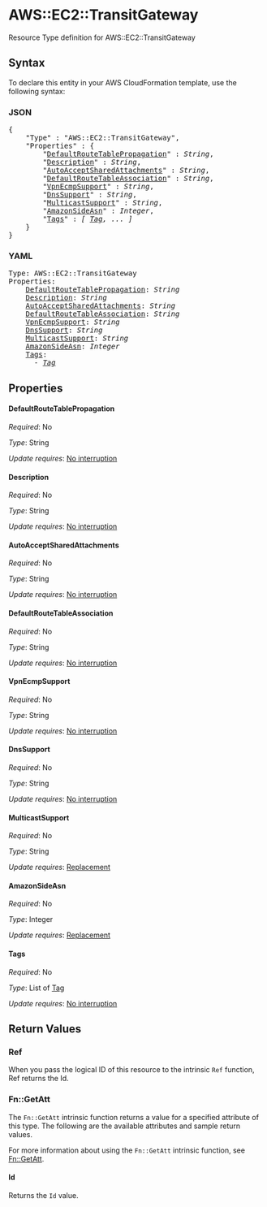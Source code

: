 # AWS::EC2::TransitGateway

Resource Type definition for AWS::EC2::TransitGateway

## Syntax

To declare this entity in your AWS CloudFormation template, use the following syntax:

### JSON

<pre>
{
    "Type" : "AWS::EC2::TransitGateway",
    "Properties" : {
        "<a href="#defaultroutetablepropagation" title="DefaultRouteTablePropagation">DefaultRouteTablePropagation</a>" : <i>String</i>,
        "<a href="#description" title="Description">Description</a>" : <i>String</i>,
        "<a href="#autoacceptsharedattachments" title="AutoAcceptSharedAttachments">AutoAcceptSharedAttachments</a>" : <i>String</i>,
        "<a href="#defaultroutetableassociation" title="DefaultRouteTableAssociation">DefaultRouteTableAssociation</a>" : <i>String</i>,
        "<a href="#vpnecmpsupport" title="VpnEcmpSupport">VpnEcmpSupport</a>" : <i>String</i>,
        "<a href="#dnssupport" title="DnsSupport">DnsSupport</a>" : <i>String</i>,
        "<a href="#multicastsupport" title="MulticastSupport">MulticastSupport</a>" : <i>String</i>,
        "<a href="#amazonsideasn" title="AmazonSideAsn">AmazonSideAsn</a>" : <i>Integer</i>,
        "<a href="#tags" title="Tags">Tags</a>" : <i>[ <a href="tag.md">Tag</a>, ... ]</i>
    }
}
</pre>

### YAML

<pre>
Type: AWS::EC2::TransitGateway
Properties:
    <a href="#defaultroutetablepropagation" title="DefaultRouteTablePropagation">DefaultRouteTablePropagation</a>: <i>String</i>
    <a href="#description" title="Description">Description</a>: <i>String</i>
    <a href="#autoacceptsharedattachments" title="AutoAcceptSharedAttachments">AutoAcceptSharedAttachments</a>: <i>String</i>
    <a href="#defaultroutetableassociation" title="DefaultRouteTableAssociation">DefaultRouteTableAssociation</a>: <i>String</i>
    <a href="#vpnecmpsupport" title="VpnEcmpSupport">VpnEcmpSupport</a>: <i>String</i>
    <a href="#dnssupport" title="DnsSupport">DnsSupport</a>: <i>String</i>
    <a href="#multicastsupport" title="MulticastSupport">MulticastSupport</a>: <i>String</i>
    <a href="#amazonsideasn" title="AmazonSideAsn">AmazonSideAsn</a>: <i>Integer</i>
    <a href="#tags" title="Tags">Tags</a>: <i>
      - <a href="tag.md">Tag</a></i>
</pre>

## Properties

#### DefaultRouteTablePropagation

_Required_: No

_Type_: String

_Update requires_: [No interruption](https://docs.aws.amazon.com/AWSCloudFormation/latest/UserGuide/using-cfn-updating-stacks-update-behaviors.html#update-no-interrupt)

#### Description

_Required_: No

_Type_: String

_Update requires_: [No interruption](https://docs.aws.amazon.com/AWSCloudFormation/latest/UserGuide/using-cfn-updating-stacks-update-behaviors.html#update-no-interrupt)

#### AutoAcceptSharedAttachments

_Required_: No

_Type_: String

_Update requires_: [No interruption](https://docs.aws.amazon.com/AWSCloudFormation/latest/UserGuide/using-cfn-updating-stacks-update-behaviors.html#update-no-interrupt)

#### DefaultRouteTableAssociation

_Required_: No

_Type_: String

_Update requires_: [No interruption](https://docs.aws.amazon.com/AWSCloudFormation/latest/UserGuide/using-cfn-updating-stacks-update-behaviors.html#update-no-interrupt)

#### VpnEcmpSupport

_Required_: No

_Type_: String

_Update requires_: [No interruption](https://docs.aws.amazon.com/AWSCloudFormation/latest/UserGuide/using-cfn-updating-stacks-update-behaviors.html#update-no-interrupt)

#### DnsSupport

_Required_: No

_Type_: String

_Update requires_: [No interruption](https://docs.aws.amazon.com/AWSCloudFormation/latest/UserGuide/using-cfn-updating-stacks-update-behaviors.html#update-no-interrupt)

#### MulticastSupport

_Required_: No

_Type_: String

_Update requires_: [Replacement](https://docs.aws.amazon.com/AWSCloudFormation/latest/UserGuide/using-cfn-updating-stacks-update-behaviors.html#update-replacement)

#### AmazonSideAsn

_Required_: No

_Type_: Integer

_Update requires_: [Replacement](https://docs.aws.amazon.com/AWSCloudFormation/latest/UserGuide/using-cfn-updating-stacks-update-behaviors.html#update-replacement)

#### Tags

_Required_: No

_Type_: List of <a href="tag.md">Tag</a>

_Update requires_: [No interruption](https://docs.aws.amazon.com/AWSCloudFormation/latest/UserGuide/using-cfn-updating-stacks-update-behaviors.html#update-no-interrupt)

## Return Values

### Ref

When you pass the logical ID of this resource to the intrinsic `Ref` function, Ref returns the Id.

### Fn::GetAtt

The `Fn::GetAtt` intrinsic function returns a value for a specified attribute of this type. The following are the available attributes and sample return values.

For more information about using the `Fn::GetAtt` intrinsic function, see [Fn::GetAtt](https://docs.aws.amazon.com/AWSCloudFormation/latest/UserGuide/intrinsic-function-reference-getatt.html).

#### Id

Returns the <code>Id</code> value.

